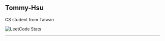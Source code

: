 <h2 align="left">Tommy-Hsu</h2>
<p>CS student from Taiwan</p>


![LeetCode Stats](https://leetcard.jacoblin.cool/hpc880214?theme=wtf&font=Kufam&ext=heatmap)
___
